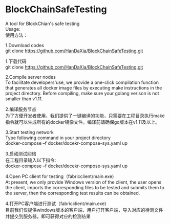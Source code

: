 # BlockChainSafeTesting
A tool for BlockChian's safe testing  
Usage:  
使用方法：  

1.Download codes  
git clone https://github.com/HanDaXia/BlockChainSafeTesting.git  

1.下载代码  
git clone https://github.com/HanDaXia/BlockChainSafeTesting.git  

2.Compile server nodes  
To facilitate developers'use, we provide a one-click compilation function that generates all docker image files by executing make instructions in the project directory.  Before compiling, make sure your golang verison is not smaller than v1.11.

2.编译服务节点  
为了方便开发者使用，我们提供了一键编译的功能，只需要在工程目录执行make指令就可以生成所有的docker镜像文件。编译前请确保go版本在v1.11及以上。

3.Start testing network  
Type following command in your project directory   
docker-compose –f docker/docekr-compose-sys.yaml up  

3.启动测试网络  
在工程目录输入以下指令:  
docker-compose –f docker/docekr-compose-sys.yaml up  

4.Open PC client for testing（fabricclient/main.exe)  
At present, we only provide Windows version of the client, the user opens the client, imports the corresponding files to be tested and submits them to the server, then the corresponding test results can be obtained.  

4.打开PC客户端进行测试（fabricclient/main.exe)  
目前我们仅提供windows版本的客户端，用户打开客户端，导入对应的待测文件并提交到服务器，即可获得对应的检测结果  

